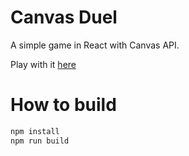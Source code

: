 # Canvas Duel

A simple game in React with Canvas API.

Play with it [here](https://generic-name-2166.github.io/canvas-duel)

# How to build

```bash
npm install
npm run build
```
